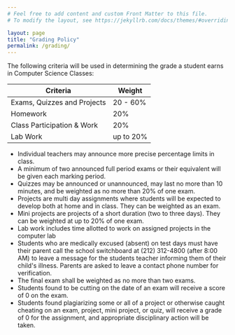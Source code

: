```yaml
---
# Feel free to add content and custom Front Matter to this file.
# To modify the layout, see https://jekyllrb.com/docs/themes/#overriding-theme-defaults

layout: page
title: "Grading Policy"
permalink: /grading/
---
```


The following criteria will be used in determining the grade a student earns in Computer Science Classes:


| Criteria                     | Weight     |
| ---------------------------- | ---------- |
|  Exams, Quizzes and Projects | 20 - 60%   |
|  Homework                    |   20%      |
|  Class Participation & Work  |   20%      |
|  Lab Work                    | up to 20%  |

* Individual teachers may announce more precise percentage limits in class.
* A minimum of two announced full period exams or their equivalent will be given each marking period.
* Quizzes may be announced or unannounced, may last no more than 10 minutes, and be weighted as no more than 20% of one exam.
* Projects are multi day assignments where students will be expected to develop both at home and in class. They can be weighted as an exam.
* Mini projects are projects of a short duration (two to three days). They can be weighted at up to 20% of one exam.
* Lab work includes time allotted to work on assigned projects in the computer lab
* Students who are medically excused (absent) on test days must have their parent call the school switchboard at (212) 312-4800 (after 8:00 AM) to leave a message for the students teacher informing them of their child's illness. Parents are asked to leave a contact phone number for verification.
* The final exam shall be weighted as no more than two exams.
* Students found to be cutting on the date of an exam will receive a score of 0 on the exam.
* Students found plagiarizing some or all of a project or otherwise caught cheating on an exam, project, mini project, or quiz, will receive a grade of 0 for the assignment, and appropriate disciplinary action will be taken.
